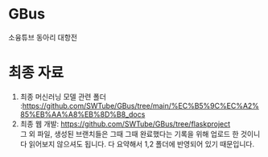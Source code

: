 # GBus
소융튜브 동아리 대항전

# 최종 자료
1) 최종 머신러닝 모델 관련 폴더 :https://github.com/SWTube/GBus/tree/main/%EC%B5%9C%EC%A2%85%EB%AA%A8%EB%8D%B8_docs
2) 최종 웹 개발: https://github.com/SWTube/GBus/tree/flaskproject
<br>그 외 파일, 생성된 브랜치들은 그때 그때 완료했다는 기록을 위해 업로드 한 것이니 다 읽어보지 않으셔도 됩니다. 다 요약해서 1,2 폴더에 반영되어 있기 때문입니다.
